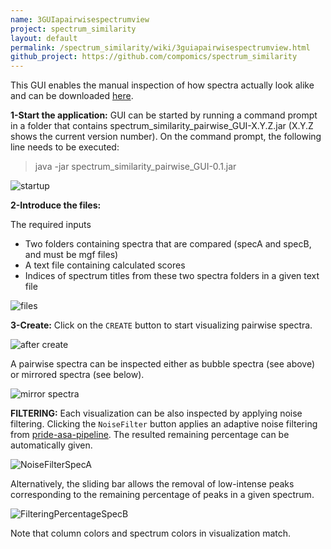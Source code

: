 ```yaml
---
name: 3GUIapairwisespectrumview
project: spectrum_similarity
layout: default
permalink: /spectrum_similarity/wiki/3guiapairwisespectrumview.html
github_project: https://github.com/compomics/spectrum_similarity
---
```


This GUI enables the manual inspection of how spectra actually look alike and can be downloaded [here](http://genesis.ugent.be/maven2/com/compomics/spectrum_similarity_pairwise_GUI/0.1/spectrum_similarity_pairwise_GUI-0.1.zip).


**1-Start the application:** GUI can be started by running a command prompt in a folder that contains spectrum_similarity_pairwise_GUI-X.Y.Z.jar (X.Y.Z shows the current version number). On the command prompt, the following line needs to be executed:


> java -jar spectrum_similarity_pairwise_GUI-0.1.jar


![startup](https://dl.dropboxusercontent.com/u/10018463/github_wiki_pages/pairwise/step1_startup.PNG)


**2-Introduce the files:**

The required inputs 
- Two folders containing spectra that are compared (specA and specB, and must be mgf files) 
- A text file containing calculated scores
- Indices of spectrum titles from these two spectra folders in a given text file

![files](https://dl.dropboxusercontent.com/u/10018463/github_wiki_pages/pairwise/step2_initial.PNG)


**3-Create:** Click on the `CREATE` button to start visualizing pairwise spectra.

 ![after create](https://dl.dropboxusercontent.com/u/10018463/github_wiki_pages/pairwise/Step2-starting.PNG)


A pairwise spectra can be inspected either as bubble spectra (see above) or mirrored spectra (see below).


![mirror spectra](https://dl.dropboxusercontent.com/u/10018463/github_wiki_pages/pairwise/Step3-mirror.PNG)



**FILTERING:** Each visualization can be also inspected by applying noise filtering. Clicking the `NoiseFilter` button applies an adaptive noise filtering from [pride-asa-pipeline](/pride-asa-pipeline.html). The resulted remaining percentage can be automatically given.


![NoiseFilterSpecA](https://dl.dropboxusercontent.com/u/10018463/github_wiki_pages/pairwise/Step4-NoiseFilteringSpecA.PNG)



Alternatively, the sliding bar allows the removal of low-intense peaks corresponding to the remaining percentage of peaks in a given spectrum. 


![FilteringPercentageSpecB](https://dl.dropboxusercontent.com/u/10018463/github_wiki_pages/pairwise/Step5-FilteringPercentageSpecB.PNG)


Note that column colors and spectrum colors in visualization match. 